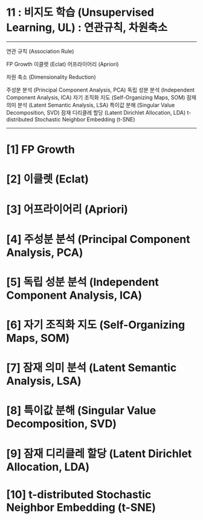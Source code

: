 #  11 : 비지도 학습 (Unsupervised Learning, UL) : 연관규칙, 차원축소

---

연관 규칙 (Association Rule)

  FP Growth
  이클렛 (Eclat)
  어프라이어리 (Apriori)

차원 축소 (Dimensionality Reduction)

  주성분 분석 (Principal Component Analysis, PCA)
  독립 성분 분석 (Independent Component Analysis, ICA)
  자기 조직화 지도 (Self-Organizing Maps, SOM)
  잠재 의미 분석 (Latent Semantic Analysis, LSA)
  특이값 분해 (Singular Value Decomposition, SVD)
  잠재 디리클레 할당 (Latent Dirichlet Allocation, LDA)
  t-distributed Stochastic Neighbor Embedding (t-SNE)

---  

# [1] FP Growth
# [2] 이클렛 (Eclat)
# [3] 어프라이어리 (Apriori)
# [4] 주성분 분석 (Principal Component Analysis, PCA)
# [5] 독립 성분 분석 (Independent Component Analysis, ICA)
# [6] 자기 조직화 지도 (Self-Organizing Maps, SOM)
# [7] 잠재 의미 분석 (Latent Semantic Analysis, LSA)
# [8] 특이값 분해 (Singular Value Decomposition, SVD)
# [9] 잠재 디리클레 할당 (Latent Dirichlet Allocation, LDA)
# [10] t-distributed Stochastic Neighbor Embedding (t-SNE)


